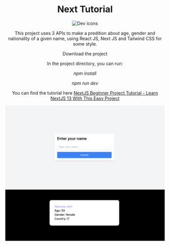 <h1 align="center">Next Tutorial</h1>

<p align="center">
  <img src="https://skillicons.dev/icons?i=react,next,tailwind" alt="Dev icons" />
</p>

<p align="center">This project uses 3 APIs to make a predition about age, gender and nationality of a given name, using React JS, Next JS and Tailwind CSS for some style. </p>

<p align="center">Download the project</p>

<p align="center">In the project directory, you can run:</p>

<p align="center"><i>npm install</i></p>
<p align="center"><i>npm run dev</i></p>

<p align="center">
	You can find the tutorial here
	<a href="https://www.youtube.com/watch?v=PtDIVU_tlo0&t=256s">
		NextJS Beginner Project Tutorial - Learn NextJS 13 With This Easy Project
	</a>
</p>

<p align="center">
  <img src="1.png" alt="Website" />
  <img src="2.png" alt="Website" />
</p>
